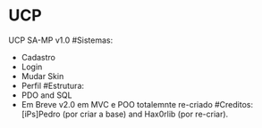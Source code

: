 # UCP
UCP SA-MP v1.0
#Sistemas:
- Cadastro
- Login
- Mudar Skin
- Perfil
#Estrutura:
- PDO and SQL
- Em Breve v2.0 em MVC e POO totalemnte re-criado
#Creditos: [iPs]Pedro (por criar a base) and Hax0rlib (por re-criar).
